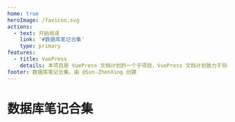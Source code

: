 ```yaml
---
home: true
heroImage: /favicon.svg
actions:
  - text: 开始阅读
    link: '#数据库笔记合集'
    type: primary
features:
  - title: VuePress
    details: 本项目是 VuePress 文档计划的一个子项目，VuePress 文档计划致力于将各种自由知识提炼为更加现代化的文档。
footer: 数据库笔记合集，由 @Sun-ZhenXing 创建
---
```


# 数据库笔记合集

<AutoCatalog />
